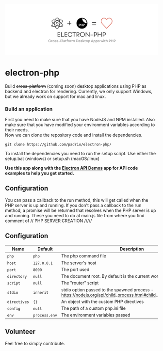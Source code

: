 ![Electron-PHP Banner](https://github.com/padrio/electron-php/blob/master/.github/banner.png?raw=true)
# electron-php
Build ~~cross-platform~~ (coming soon) desktop applications using PHP as backend and electron for rendering.
Currently, we only support Windows, but we already work on support for mac and linux. 

### Build an application
First you need to make sure that you have NodeJS and NPM installed. Also make sure that you have modified your environment variables according to their needs.  
Now we can clone the repository code and install the dependencies.
```
git clone https://github.com/padrio/electron-php/
```
To install the dependencies you need to run the setup script. Use either the setup.bat (windows) or setup.sh (macOS/linux)

**Use this app along with the [Electron API Demos](http://electron.atom.io/#get-started) app for API code examples to help you get started.**

## Configuration
You can pass a callback to the run method, this will get called when the PHP server is up and running. If you don't pass a callback to the run method, a promise will be returned that resolves when the PHP server is up and running. These you need to do at main.js file from where you find comment of // PHP SERVER CREATION /////

## Configuration

Name | Default | Description
-----|---------|------------
`php` | `php` | The php command file
`host` | `127.0.0.1` | The server's host
`port` | `8000` | The port used
`directory` | `null` | The document root. By default is the current working directory
`script` | `null` | The "router" script
`stdio` | `inherit` | stdio option passed to the spawned process - https://nodejs.org/api/child_process.html#child_process_options_stdio
`directives` | `{}` | An object with the custom PHP directives
`config` | `null` | The path of a custom php.ini file
`env` | `process.env` | The environment variables passed

## Volunteer
Feel free to simply contribute.

